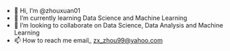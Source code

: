 - 👋 Hi, I’m @zhouxuan01
- 🌱 I’m currently learning Data Science and Machine Learning
- 💞️ I’m looking to collaborate on Data Science, Data Analysis and Machine Learning
- 📫 How to reach me email_ zx_zhou99@yahoo.com

<!---
zhouxuan01/zhouxuan01 is a ✨ special ✨ repository because its `README.md` (this file) appears on your GitHub profile.
You can click the Preview link to take a look at your changes.
--->
